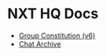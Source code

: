 # NXT HQ Docs
- [Group Constitution (v6)](./NXT_GROUP_CONSTITUTION_v6.md)
- [Chat Archive](./CHAT_ARCHIVE.md)  <!-- if present -->
